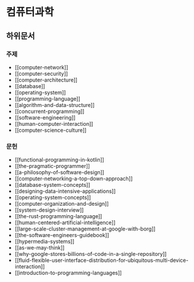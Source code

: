 # 컴퓨터과학

## 하위문서

### 주제

- [[computer-network]]
- [[computer-security]]
- [[computer-architecture]]
- [[database]]
- [[operating-system]]
- [[programming-language]]
- [[algorithm-and-data-structure]]
- [[concurrent-programming]]
- [[software-engineering]]
- [[human-computer-interaction]]
- [[computer-science-culture]]

### 문헌

- [[functional-programming-in-kotlin]]
- [[the-pragmatic-programmer]]
- [[a-philosophy-of-software-design]]
- [[computer-networking-a-top-down-approach]]
- [[database-system-concepts]]
- [[designing-data-intensive-applications]]
- [[operating-system-concepts]]
- [[computer-organization-and-design]]
- [[system-design-interview]]
- [[the-rust-programming-language]]
- [[human-centered-artificial-intelligence]]
- [[large-scale-cluster-management-at-google-with-borg]]
- [[the-software-engineers-guidebook]]
- [[hypermedia-systems]]
- [[as-we-may-think]]
- [[why-google-stores-billions-of-code-in-a-single-repository]]
- [[fluid-flexible-user-interface-distribution-for-ubiquitous-multi-device-interaction]]
- [[introduction-to-programming-languages]]

